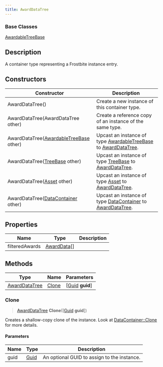 ```yaml
---
title: AwardDataTree
---
```

### Base Classes

[AwardableTreeBase](/vext/ref/fb/awardabletreebase/)

## Description

A container type representing a Frostbite instance entry.

## Constructors

| Constructor                                                              | Description                                                                                                       |
| ------------------------------------------------------------------------ | ----------------------------------------------------------------------------------------------------------------- |
| AwardDataTree()                                                          | Create a new instance of this container type.                                                                     |
| AwardDataTree(AwardDataTree other)                                       | Create a reference copy of an instance of the same type.                                                          |
| AwardDataTree([AwardableTreeBase](/vext/ref/fb/awardabletreebase/) other)              | Upcast an instance of type [AwardableTreeBase](/vext/ref/fb/awardabletreebase/) to [AwardDataTree](/vext/ref/fb/awarddatatree/).              |
| AwardDataTree([TreeBase](/vext/ref/fb/treebase/) other)                                | Upcast an instance of type [TreeBase](/vext/ref/fb/treebase/) to [AwardDataTree](/vext/ref/fb/awarddatatree/).                                |
| AwardDataTree([Asset](/vext/ref/fb/asset/) other)                                      | Upcast an instance of type [Asset](/vext/ref/fb/asset/) to [AwardDataTree](/vext/ref/fb/awarddatatree/).                                      |
| AwardDataTree([DataContainer](/vext/ref/shared/class/datacontainer) other) | Upcast an instance of type [DataContainer](/vext/ref/shared/class/datacontainer) to [AwardDataTree](/vext/ref/fb/awarddatatree/). |

## Properties

| Name           | Type                       | Description |
| -------------- | -------------------------- | ----------- |
| filteredAwards | [AwardData](/vext/ref/fb/awarddata/)\[\] |             |

## Methods

| Type                           | Name            | Parameters                                     |
| ------------------------------ | --------------- | ---------------------------------------------- |
| [AwardDataTree](/vext/ref/fb/awarddatatree/) | [Clone](#clone) | \[[Guid](/vext/ref/shared/class/guid) **guid**\] |

### Clone

> [AwardDataTree](/vext/ref/fb/awarddatatree/) **Clone**(\[[Guid](/vext/ref/shared/class/guid) **guid**\])

Creates a shallow-copy clone of the instance. Look at [DataContainer::Clone](/vext/ref/shared/class/datacontainer#clone) for more details.

#### Parameters

| Name | Type         | Description                                 |
| ---- | ------------ | ------------------------------------------- |
| guid | [Guid](/vext/ref/shared/class/guid/) | An optional GUID to assign to the instance. |
